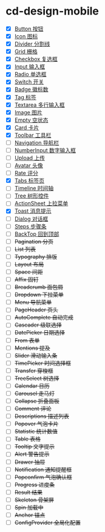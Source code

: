 # cd-design-mobile

- [x] [Button 按钮](https://github.com/YutLee/cd-design-mobile/blob/main/src/button/README.md)
- [x] [Icon 图标](https://github.com/YutLee/cd-design-mobile/blob/main/src/icon/README.md)
- [x] [Divider 分割线](https://github.com/YutLee/cd-design-mobile/blob/main/src/divider/README.md)
- [x] [Grid 栅格](https://github.com/YutLee/cd-design-mobile/blob/main/src/grid/README.md)
- [x] [Checkbox 复选框](https://github.com/YutLee/cd-design-mobile/blob/main/src/checkbox/README.md)
- [x] [Input 输入框](https://github.com/YutLee/cd-design-mobile/blob/main/src/input/README.md)
- [x] [Radio 单选框](https://github.com/YutLee/cd-design-mobile/blob/main/src/radio/README.md)
- [x] [Switch 开关](https://github.com/YutLee/cd-design-mobile/blob/main/src/switch/README.md)
- [x] [Badge 徽标数](https://github.com/YutLee/cd-design-mobile/blob/main/src/badge/README.md)
- [x] [Tag 标签](https://github.com/YutLee/cd-design-mobile/blob/main/src/tag/README.md)
- [x] [Textarea 多行输入框](https://github.com/YutLee/cd-design-mobile/blob/main/src/textarea/README.md)
- [x] [Image 图片](https://github.com/YutLee/cd-design-mobile/blob/main/src/image/README.md)
- [x] [Empty 空状态](https://github.com/YutLee/cd-design-mobile/blob/main/src/empty/README.md)
- [x] [Card 卡片](https://github.com/YutLee/cd-design-mobile/blob/main/src/card/README.md)
- [x] [Toolbar 工具栏](https://github.com/YutLee/cd-design-mobile/blob/main/src/toolbar/README.md)
- [ ] [Navigation 导航栏](https://github.com/YutLee/cd-design-mobile/blob/main/src/navigation/README.md)
- [ ] [NumberInput 数字输入框](https://github.com/YutLee/cd-design-mobile/blob/main/src/number-input/README.md)
- [ ] [Upload 上传](https://github.com/YutLee/cd-design-mobile/blob/main/src/upload/README.md)
- [ ] [Avatar 头像](https://github.com/YutLee/cd-design-mobile/blob/main/src/avatar/README.md)
- [ ] [Rate 评分](https://github.com/YutLee/cd-design-mobile/blob/main/src/rate/README.md)
- [x] [Tabs 标签页](https://github.com/YutLee/cd-design-mobile/blob/main/src/tabs/README.md)
- [ ] [Timeline 时间轴](https://github.com/YutLee/cd-design-mobile/blob/main/src/timeline/README.md)
- [ ] [Tree 树形控件](https://github.com/YutLee/cd-design-mobile/blob/main/src/tree/README.md)
- [ ] [ActionSheet 上拉菜单](https://github.com/YutLee/cd-design-mobile/blob/main/src/action-sheet/README.md)
- [x] [Toast 消息提示](https://github.com/YutLee/cd-design-mobile/blob/main/src/toast/README.md)
- [ ] [Dialog 对话框](https://github.com/YutLee/cd-design-mobile/blob/main/src/modal/README.md)
- [ ] [Steps 步骤条](https://github.com/YutLee/cd-design-mobile/blob/main/src/steps/README.md)
- [ ] [BackTop 回到顶部](https://github.com/YutLee/cd-design-mobile/blob/main/src/back-top/README.md)
- [ ] ~~Pagination 分页~~
- [ ] ~~List 列表~~
- [ ] ~~Typography 排版~~
- [ ] ~~Layout 布局~~
- [ ] ~~Space 间距~~
- [ ] ~~Affix 固钉~~
- [ ] ~~Breadcrumb 面包屑~~
- [ ] ~~Dropdown 下拉菜单~~
- [ ] ~~Menu 导航菜单~~
- [ ] ~~PageHeader 页头~~
- [ ] ~~AutoComplete 自动完成~~
- [ ] ~~Cascader 级联选择~~
- [ ] ~~DatePicker 日期选择~~
- [ ] ~~From 表单~~
- [ ] ~~Mentions 提及~~
- [ ] ~~Slider 滑动输入条~~
- [ ] ~~TimePicker 时间选择框~~
- [ ] ~~Transfer 穿梭框~~
- [ ] ~~TreeSelect 树选择~~
- [ ] ~~Calendar 日历~~
- [ ] ~~Carousel 走马灯~~
- [ ] ~~Collapse 折叠面板~~
- [ ] ~~Comment 评论~~
- [ ] ~~Descriptions 描述列表~~
- [ ] ~~Popover 气泡卡片~~
- [ ] ~~Statistic 统计数值~~
- [ ] ~~Table 表格~~
- [ ] ~~Tooltip 文字提示~~
- [ ] ~~Alert 警告提示~~
- [ ] ~~Drawer 抽屉~~
- [ ] ~~Notification 通知提醒框~~
- [ ] ~~Popconfirm 气泡确认框~~
- [ ] ~~Progress 进度条~~
- [ ] ~~Result 结果~~
- [ ] ~~Skeleton 骨架屏~~
- [ ] ~~Spin 加载中~~
- [ ] ~~Anchor 锚点~~
- [ ] ~~ConfigProvider 全局化配置~~
